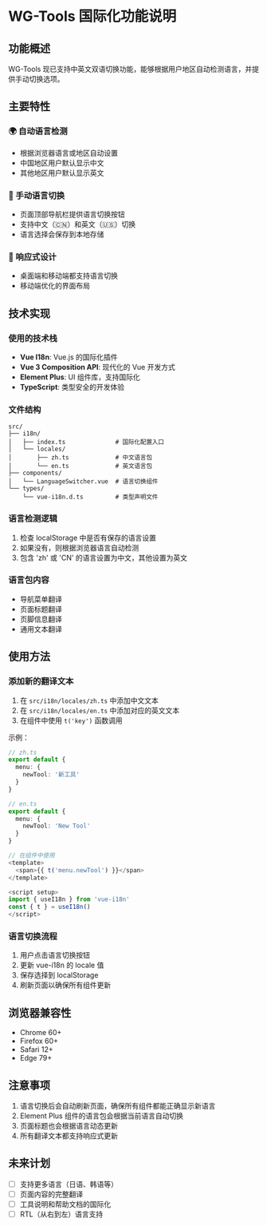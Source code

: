 # WG-Tools 国际化功能说明

## 功能概述

WG-Tools 现已支持中英文双语切换功能，能够根据用户地区自动检测语言，并提供手动切换选项。

## 主要特性

### 🌍 自动语言检测
- 根据浏览器语言或地区自动设置
- 中国地区用户默认显示中文
- 其他地区用户默认显示英文

### 🔄 手动语言切换
- 页面顶部导航栏提供语言切换按钮
- 支持中文（🇨🇳）和英文（🇺🇸）切换
- 语言选择会保存到本地存储

### 📱 响应式设计
- 桌面端和移动端都支持语言切换
- 移动端优化的界面布局

## 技术实现

### 使用的技术栈
- **Vue I18n**: Vue.js 的国际化插件
- **Vue 3 Composition API**: 现代化的 Vue 开发方式
- **Element Plus**: UI 组件库，支持国际化
- **TypeScript**: 类型安全的开发体验

### 文件结构
```
src/
├── i18n/
│   ├── index.ts              # 国际化配置入口
│   └── locales/
│       ├── zh.ts             # 中文语言包
│       └── en.ts             # 英文语言包
├── components/
│   └── LanguageSwitcher.vue  # 语言切换组件
└── types/
    └── vue-i18n.d.ts         # 类型声明文件
```

### 语言检测逻辑
1. 检查 localStorage 中是否有保存的语言设置
2. 如果没有，则根据浏览器语言自动检测
3. 包含 'zh' 或 'CN' 的语言设置为中文，其他设置为英文

### 语言包内容
- 导航菜单翻译
- 页面标题翻译
- 页脚信息翻译
- 通用文本翻译

## 使用方法

### 添加新的翻译文本
1. 在 `src/i18n/locales/zh.ts` 中添加中文文本
2. 在 `src/i18n/locales/en.ts` 中添加对应的英文文本
3. 在组件中使用 `t('key')` 函数调用

示例：
```typescript
// zh.ts
export default {
  menu: {
    newTool: '新工具'
  }
}

// en.ts
export default {
  menu: {
    newTool: 'New Tool'
  }
}

// 在组件中使用
<template>
  <span>{{ t('menu.newTool') }}</span>
</template>

<script setup>
import { useI18n } from 'vue-i18n'
const { t } = useI18n()
</script>
```

### 语言切换流程
1. 用户点击语言切换按钮
2. 更新 vue-i18n 的 locale 值
3. 保存选择到 localStorage
4. 刷新页面以确保所有组件更新

## 浏览器兼容性

- Chrome 60+
- Firefox 60+
- Safari 12+
- Edge 79+

## 注意事项

1. 语言切换后会自动刷新页面，确保所有组件都能正确显示新语言
2. Element Plus 组件的语言包会根据当前语言自动切换
3. 页面标题也会根据语言动态更新
4. 所有翻译文本都支持响应式更新

## 未来计划

- [ ] 支持更多语言（日语、韩语等）
- [ ] 页面内容的完整翻译
- [ ] 工具说明和帮助文档的国际化
- [ ] RTL（从右到左）语言支持
